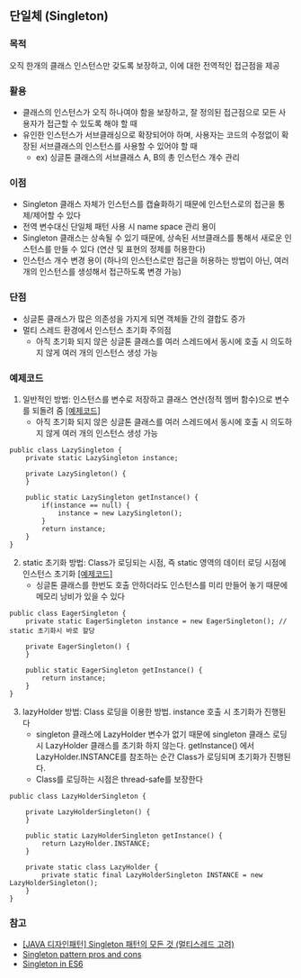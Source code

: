 ## 단일체 (Singleton)

### 목적
오직 한개의 클래스 인스턴스만 갖도록 보장하고, 이에 대한 전역적인 접근점을 제공

### 활용
- 클래스의 인스턴스가 오직 하나여야 함을 보장하고, 잘 정의된 접근점으로 모든 사용자가 접근할 수 있도록 해야 할 때
- 유인한 인스턴스가 서브클래싱으로 확장되어야 하며, 사용자는 코드의 수정없이 확장된 서브클래스의 인스턴스를 사용할 수 있어야 할 때
  - ex) 싱글톤 클래스의 서브클래스 A, B의 총 인스턴스 개수 관리

### 이점
- Singleton 클래스 자체가 인스턴스를 캡슐화하기 때문에 인스턴스로의 접근을 통제/제어할 수 있다
- 전역 변수대신 단일체 패턴 사용 시 name space 관리 용이
- Singleton 클래스는 상속될 수 있기 때문에, 상속된 서브클래스를 통해서 새로운 인스턴스를 만들 수 있다 (연산 및 표현의 정제를 허용한다)
- 인스턴스 개수 변경 용이 (하나의 인스턴스로만 접근을 허용하는 방법이 아닌, 여러 개의 인스턴스를 생성해서 접근하도록 변경 가능)

### 단점
- 싱글톤 클래스가 많은 의존성을 가지게 되면 객체들 간의 결합도 증가
- 멀티 스레드 환경에서 인스턴스 초기화 주의점
  - 아직 초기화 되지 않은 싱글톤 클래스를 여러 스레드에서 동시에 호출 시 의도하지 않게 여러 개의 인스턴스 생성 가능

### 예제코드
1. 일반적인 방법: 인스턴스를 변수로 저장하고 클래스 연산(정적 멤버 함수)으로 변수를 되돌려 줌 [[예제코드]](https://github.com/Hyunhoo-Kwon/DesignPatterens/blob/master/src/main/java/chapter03/singleton/LazySingleton.java)
    - 아직 초기화 되지 않은 싱글톤 클래스를 여러 스레드에서 동시에 호출 시 의도하지 않게 여러 개의 인스턴스 생성 가능
```
public class LazySingleton {
    private static LazySingleton instance;

    private LazySingleton() {
    }

    public static LazySingleton getInstance() {
        if(instance == null) {
            instance = new LazySingleton();
        }
        return instance;
    }
}
```

2. static 초기화 방법: Class가 로딩되는 시점, 즉 static 영역의 데이터 로딩 시점에 인스턴스 초기화 [[예제코드]](https://github.com/Hyunhoo-Kwon/DesignPatterens/blob/master/src/main/java/chapter03/singleton/EagerSingleton.java)
    - 싱글톤 클래스를 한번도 호출 안하더라도 인스턴스를 미리 만들어 놓기 때문에 메모리 낭비가 있을 수 있다
```
public class EagerSingleton {
    private static EagerSingleton instance = new EagerSingleton(); // static 초기화시 바로 할당
    
    private EagerSingleton() {
    }

    public static EagerSingleton getInstance() {
        return instance;
    }
}
```

3. lazyHolder 방법: Class 로딩을 이용한 방법. instance 호출 시 초기화가 진행된다
    - singleton 클래스에 LazyHolder 변수가 없기 때문에 singleton 클래스 로딩 시 LazyHolder 클래스를 초기화 하지 않는다. getInstance() 에서 LazyHolder.INSTANCE를 참조하는 순간 Class가 로딩되며 초기화가 진행된다.
    - Class를 로딩하는 시점은 thread-safe를 보장한다
```
public class LazyHolderSingleton {

    private LazyHolderSingleton() {
    }

    public static LazyHolderSingleton getInstance() {
        return LazyHolder.INSTANCE;
    }

    private static class LazyHolder {
        private static final LazyHolderSingleton INSTANCE = new LazyHolderSingleton();
    }
}
```

### 참고
- [[JAVA 디자인패턴] Singleton 패턴의 모든 것 (멀티스레드 고려)](https://javaplant.tistory.com/21)
- [Singleton pattern pros and cons](https://medium.freecodecamp.org/singleton-design-pattern-pros-and-cons-e10f98e23d63)
- [Singleton in ES6](https://medium.com/@dmnsgn/singleton-pattern-in-es6-d2d021d150ae)
